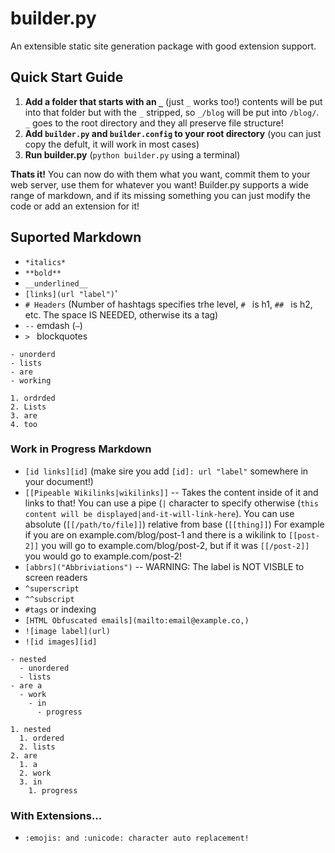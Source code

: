 # builder.py
An extensible static site generation package with good extension support. 

## Quick Start Guide

1. **Add a folder that starts with an `_`** (just `_` works too!) contents will be put into that folder but with the `_` stripped, so `_/blog` will be put into `/blog/`. `_` goes to the root directory and they all preserve file structure!
2. **Add `builder.py` and `builder.config` to your root directory** (you can just copy the defult, it will work in most cases) 
3. **Run builder.py** (`python builder.py` using a terminal) 

**Thats it!** You can now do with them what you want, commit them to your web server, use them for whatever you want! Builder.py supports a wide range of markdown, and if its missing something you can just modify the code or add an extension for it!

## Suported Markdown 

- `*italics*`  
- `**bold**`  
- `__underlined__`  
- `[links](url "label")`'  
- `# Headers` (Number of hashtags specifies trhe level, `# ` is h1, `## ` is h2, etc. The space IS NEEDED, otherwise its a tag)   
- `--` emdash (`—`)  
- `> ` blockquotes

```
- unorderd
- lists
- are  
- working
```

```
1. ordrded
2. Lists
3. are  
4. too
```

### Work in Progress Markdown
- `[id links][id]` (make sire you add `[id]: url "label"` somewhere in your document!)  
- `[[Pipeable Wikilinks|wikilinks]]` -- Takes the content inside of it and links to that! You can use a pipe (`|` character to specify otherwise (`this content will be displayed|and-it-will-link-here`). You can use absolute (`[[/path/to/file]]`) relative from base (`[[thing]]`) For example if you are on example.com/blog/post-1 and there is a wikilink to `[[post-2]]` you will go to example.com/blog/post-2, but if it was `[[/post-2]]` you would go to example.com/post-2!
- `[abbrs]("Abbriviations")` -- WARNING: The label is NOT VISBLE to screen readers  
- `^superscript`  
- `^^subscript`  
- `#tags` or indexing  
- `[HTML Obfuscated emails](mailto:email@example.co,)`   
- `![image label](url)`
- `![id images][id]`

```
- nested
  - unordered
  - lists 
- are a 
  - work 
    - in 
      - progress
```

```
1. nested
  1. ordered
  2. lists 
2. are 
  1. a
  2. work 
  3. in 
    1. progress
```

### With Extensions... 
- `:emojis: and :unicode: character auto replacement!`  
